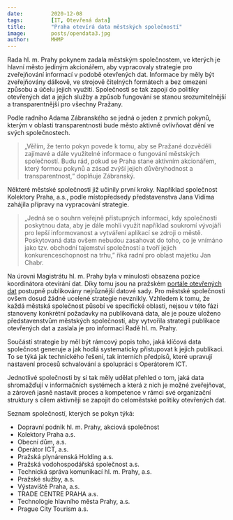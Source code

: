 ```yaml
---
date:         2020-12-08
tags:         [IT, Otevřená data]
title:        "Praha otevírá data městských společností"
image: 	      posts/opendata3.jpg
author:       MHMP
---
```


Rada hl. m. Prahy pokynem zadala městským společnostem, ve kterých je hlavní město jediným akcionářem, aby vypracovaly strategie pro zveřejňování informací v podobě otevřených dat. Informace by měly být zveřejňovány dálkově, ve strojově čitelných formátech a bez omezení způsobu a účelu jejich využití. Společnosti se tak zapojí do politiky otevřených dat a jejich služby a způsob fungování se stanou srozumitelnější a transparentnější pro všechny Pražany. 

Podle radního Adama Zábranského se jedná o jeden z prvních pokynů, kterým v oblasti transparentnosti bude město aktivně ovlivňovat dění ve svých společnostech. 

> „Věřím, že tento pokyn povede k tomu, aby se Pražané dozvěděli zajímavé a dále využitelné informace o fungování městských společností. Budu rád, pokud se Praha stane aktivním akcionářem, který formou pokynů a zásad zvýší jejich důvěryhodnost a transparentnost,“ doplňuje Zábranský. 

Některé městské společnosti již učinily první kroky. Například společnost Kolektory Praha, a.s., podle místopředsedy představenstva Jana Vidíma zahájila přípravy na vypracování strategie. 

> „Jedná se o souhrn veřejně přístupných informací, kdy společnosti poskytnou data, aby je dále mohli využít například soukromí vývojáři pro lepší informovanost a vytváření aplikací se zdroji o městě. Poskytovaná data ovšem nebudou zasahovat do toho, co je vnímáno jako tzv. obchodní tajemství společností a tvoří jejich konkurenceschopnost na trhu,” říká radní pro oblast majetku Jan Chabr.

Na úrovni Magistrátu hl. m. Prahy byla v minulosti obsazena pozice koordinátora otevírání dat. Díky tomu jsou na pražském [portále otevřených dat](https://opendata.praha.eu/) postupně publikovány nejrůznější datové sady. Pro městské společnosti ovšem dosud žádné ucelené strategie nevznikly. Vzhledem k tomu, že každá městská společnost působí ve specifické oblasti, nejsou v této fázi stanoveny konkrétní požadavky na publikovaná data, ale je pouze uloženo představenstvům městských společností, aby vytvořila strategii publikace otevřených dat a zaslala je pro informaci Radě hl. m. Prahy. 

Součástí strategie by měl být rámcový popis toho, jaká klíčová data společnost generuje a jak hodlá systematicky přistupovat k jejich publikaci. To se týká jak technického řešení, tak interních předpisů, které upravují nastavení procesů schvalování a spolupráci s Operátorem ICT. 

Jednotlivé společnosti by si tak měly udělat přehled o tom, jaká data shromažďují v informačních systémech a která z nich je možné zveřejňovat, a zároveň jasně nastavit proces a kompetence v rámci své organizační struktury s cílem aktivněji se zapojit do celoměstské politiky otevřených dat.

Seznam společností, kterých se pokyn týká: 

* Dopravní podnik hl. m. Prahy, akciová společnost
* Kolektory Praha a.s. 
* Obecní dům, a.s. 
* Operátor ICT, a.s. 
* Pražská plynárenská Holding a.s. 
* Pražská vodohospodářská společnost a.s. 
* Technická správa komunikací hl. m. Prahy, a.s. 
* Pražské služby, a.s. 
* Výstaviště Praha, a.s. 
* TRADE CENTRE PRAHA a.s. 
* Technologie hlavního města Prahy, a.s. 
* Prague City Tourism a.s. 
